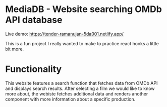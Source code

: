 # MediaDB - Website searching OMDb API database
Live demo: https://tender-ramanujan-5da001.netlify.app/

This is a fun project I really wanted to make to practice react hooks a little bit more.

# Functionality

This website features a search function that fetches data from OMDb API and displays search results. After selecting a film we would like to know more about, the webiste fetches additional data and renders another component with more information about a specific production.


